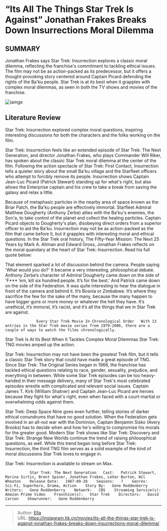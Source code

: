 # “Its All The Things Star Trek Is Against” Jonathan Frakes Breaks Down Insurrections Moral Dilemma


## SUMMARY 



  Jonathan Frakes says Star Trek: Insurrection explores a classic moral dilemma, reflecting the franchise&#39;s commitment to tackling ethical issues.   The film may not be as action-packed as its predecessor, but it offers a thought-provoking story centered around Captain Picard defending the rights of the Ba&#39;ku people.   Star Trek is at its best when it grapples with complex moral dilemmas, as seen in both the TV shows and movies of the franchise.  

![iamge](https://static1.srcdn.com/wordpress/wp-content/uploads/2024/01/star-trek-insurrection-moral-dilemma-jonathan-frakes.jpg)

## Literature Review

Star Trek: Insurrection explored complex moral questions, inspiring interesting discussions for both the characters and the folks working on the film.




Star Trek: Insurrection feels like an extended episode of Star Trek: The Next Generation, and director Jonathan Frakes, who plays Commander Will Riker, has spoken about the classic Star Trek moral dilemma at the center of the film. Following the action spectacle of Star Trek: First Contact, Insurrection tells a quieter story about the small Ba&#39;ku village and the Starfleet officers who attempt to forcibly remove its people. Insurrection shows Captain Jean-Luc Picard (Patrick Stewart) standing up for what&#39;s right, but also allows the Enterprise captain and his crew to take a break from saving the galaxy and relax a little. 




Because of metaphasic particles in the nearby area of space known as the Briar Patch, the Ba&#39;ku people are effectively immortal. Starfleet Admiral Matthew Dougherty (Anthony Zerbe) allies with the Ba&#39;ku&#39;s enemies, the Son&#39;a, to take control of the planet and collect the healing particles. Captain Picard objects to Dougherty&#39;s plan, disobeying direct orders from a superior officer to aid the Ba&#39;ku. Insurrection may not be as action-packed as the film that came before it, but it grapples with interesting moral and ethical questions. In the Star Trek oral history, The Fifty-Year Mission: The Next 25 Years by Mark A. Altman and Edward Gross, Jonathan Frakes reflects on the moral quandary at the heart of Star Trek: Insurrection. Read his full quote below:


That element sparked a lot of discussion behind the camera. People saying &#39;What would you do?&#39; It became a very interesting, philosophical debate. Anthony Zerbe’s character of Admiral Dougherty came down on the side of &#39;F*** ’em, kill six hundred people. It’s for the best.&#39; And Patrick came down on the side of the Federation. It was quite interesting to hear the dialogue in front of the camera and behind it. It’s Bosnia or Zimbabwe. It’s where they sacrifice the few for the sake of the many, because the many happen to have bigger guns or more money or whatever the hell they have. It’s unethical, it’s immoral, it’s racist, and it’s all the things that we in Star Trek are against.





                  Every Star Trek Movie In Chronological Order   With 13 entries in the Star Trek movie series from 1979-2006, there are a couple of ways to watch the films chronologically.   


 Star Trek Is At Its Best When It Tackles Complex Moral Dilemmas 
Star Trek: TNG movies amped up the action.
         

Star Trek: Insurrection may not have been the greatest Trek film, but it tells a classic Star Trek story that could have made a great episode of TNG. Since Star Trek: The Original Series began in 1966, the franchise has tackled ethical questions relating to race, gender, sexuality, prejudice, and everything in between. While some Star Trek episodes can be too heavy-handed in their message delivery, many of Star Trek&#39;s most celebrated episodes wrestle with complicated and relevant social issues. Captain James T. Kirk (William Shatner) and Captain Jean-Luc Picard are heroes because they fight for what&#39;s right, even when faced with a court-martial or overwhelming odds against them.




Star Trek: Deep Space Nine goes even further, telling stories of darker ethical conundrums that have no good solution. When the Federation gets involved in an all-out war with the Dominion, Captain Benjamin Sisko (Avery Brooks) has to decide when and how he&#39;s willing to compromise his morals for the greater good. Modern Star Trek shows like Star Trek: Discovery and Star Trek: Strange New Worlds continue the trend of raising philosophical questions, as well. While this trend began long before Star Trek: Insurrection, the third TNG film serves as a solid example of the kind of moral discussions Star Trek loves to engage in.



Star Trek: Insurrection is available to stream on Max.




               Star Trek: The Next Generation   Cast:   Patrick Stewart, Marina Sirtis, Brent Spiner, Jonathan Frakes, LeVar Burton, Wil Wheaton    Release Date:   1987-09-28    Seasons:   7    Genres:    Sci-Fi, Superhero, Drama, Action    Story By:   Gene Roddenberry    Writers:   Gene Roddenberry    Network:   CBS    Streaming Service(s):   Amazon Prime Video    Franchise(s):   Star Trek    Directors:   David Carson    Showrunner:   Gene Roddenberry      

---

> Author: [Ella](https://instagram.hk.cn/)  
> URL: https://instagram.hk.cn/movies/its-all-the-things-star-trek-is-against-jonathan-frakes-breaks-down-insurrections-moral-dilemma/  

